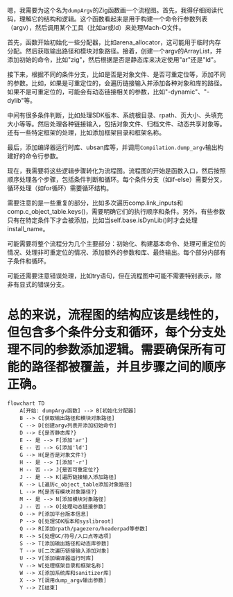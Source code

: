 嗯，我需要为这个名为`dumpArgv`的Zig函数画一个流程图。首先，我得仔细阅读代码，理解它的结构和逻辑。这个函数看起来是用于构建一个命令行参数列表（argv），然后调用某个工具（比如ar或ld）来处理Mach-O文件。

首先，函数开始初始化一些分配器，比如arena_allocator，这可能用于临时内存分配。然后获取输出路径和模块对象路径。接着，创建一个argv的ArrayList，并添加初始的命令，比如"zig"，然后根据是否是静态库来决定使用"ar"还是"ld"。

接下来，根据不同的条件分支，比如是否是对象文件、是否可重定位等，添加不同的参数。比如，如果是可重定位的，会遍历链接输入并添加各种对象和库的路径。如果不是可重定位的，可能会有动态链接相关的参数，比如"-dynamic"、"-dylib"等。

中间有很多条件判断，比如处理SDK版本、系统根目录、rpath、页大小、头填充大小等等。然后处理各种链接输入，包括对象文件、归档文件、动态共享对象等。还有一些特定框架的处理，比如添加框架目录和框架名称。

最后，添加编译器运行时库、ubsan库等，并调用`Compilation.dump_argv`输出构建好的命令行参数。

现在，我需要将这些逻辑步骤转化为流程图。流程图的开始是函数入口，然后按照顺序处理各个步骤，包括条件判断和循环。每个条件分支（如if-else）需要分叉，循环处理（如for循环）需要循环结构。

需要注意的是一些重复的部分，比如多次遍历comp.link_inputs和comp.c_object_table.keys()，需要明确它们的执行顺序和条件。另外，有些参数只有在特定条件下才会被添加，比如当self.base.isDynLib()时才会处理install_name。

可能需要将整个流程分为几个主要部分：初始化、构建基本命令、处理可重定位的情况、处理非可重定位的情况、添加额外的参数和库、最终输出。每个部分内部有子条件和循环。

可能还需要注意错误处理，比如try语句，但在流程图中可能不需要特别表示，除非有显式的错误分支。

总的来说，流程图的结构应该是线性的，但包含多个条件分支和循环，每个分支处理不同的参数添加逻辑。需要确保所有可能的路径都被覆盖，并且步骤之间的顺序正确。
================================================
```mermaid
flowchart TD
    A[开始: dumpArgv函数] --> B[初始化分配器]
    B --> C[获取输出路径和模块对象路径]
    C --> D[创建argv列表并添加初始命令]
    D --> E{是否静态库?}
    E -- 是 --> F[添加'ar']
    E -- 否 --> G[添加'ld']
    G --> H{是否是对象文件?}
    H -- 是 --> I[添加'-r']
    H -- 否 --> J{是否可重定位?}
    J -- 是 --> K[遍历链接输入添加路径]
    K --> L[遍历c_object_table添加对象路径]
    L --> M{是否有模块对象路径?}
    M -- 是 --> N[添加模块对象路径]
    J -- 否 --> O[处理动态链接参数]
    O --> P[添加平台版本信息]
    P --> Q[处理SDK版本和syslibroot]
    Q --> R[添加rpath/pagezero/headerpad等参数]
    R --> S[处理GC/符号/入口点等选项]
    S --> T[添加输出路径和动态库参数]
    T --> U[二次遍历链接输入添加对象]
    U --> V[添加编译器运行时库]
    V --> W[处理框架目录和框架名称]
    W --> X[添加系统库和sanitizer库]
    X --> Y[调用dump_argv输出参数]
    Y --> Z[结束]
```